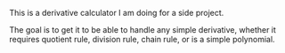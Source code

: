 This is a derivative calculator I am doing for a side project.

The goal is to get it to be able to handle any simple derivative, whether it requires
quotient rule, division rule, chain rule, or is a simple polynomial.
